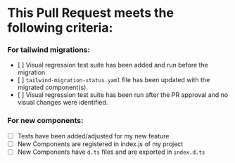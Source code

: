 # This Pull Request meets the following criteria:

### For tailwind migrations:

- [ ] Visual regression test suite has been added and run before the migration.
- [ ] `tailwind-migration-status.yaml` file has been updated with the migrated component(s).
- [ ] Visual regression test suite has been run after the PR approval and no visual changes were identified.

### For new components:

- [ ] Tests have been added/adjusted for my new feature
- [ ] New Components are registered in index.js of my project
- [ ] New Components have `d.ts` files and are exported in `index.d.ts`
